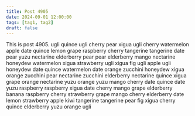 ```yaml
---
title: Post 4905
date: 2024-09-01 12:00:00
tags: [tag1, tag2]
draft: false
---
```

This is post 4905.
ugli
quince
ugli
cherry
pear
xigua
ugli
cherry
watermelon
apple
date
quince
lemon
grape
raspberry
cherry
tangerine
tangerine
date
pear
yuzu
nectarine
elderberry
pear
pear
elderberry
mango
nectarine
honeydew
watermelon
xigua
strawberry
ugli
xigua
fig
ugli
apple
ugli
honeydew
date
quince
watermelon
date
orange
zucchini
honeydew
xigua
orange
zucchini
pear
nectarine
zucchini
elderberry
nectarine
quince
xigua
grape
orange
nectarine
yuzu
orange
yuzu
mango
cherry
date
quince
date
yuzu
raspberry
raspberry
xigua
date
cherry
mango
grape
elderberry
banana
raspberry
cherry
strawberry
grape
mango
cherry
elderberry
date
lemon
strawberry
apple
kiwi
tangerine
tangerine
pear
fig
xigua
cherry
quince
elderberry
yuzu
orange
ugli

